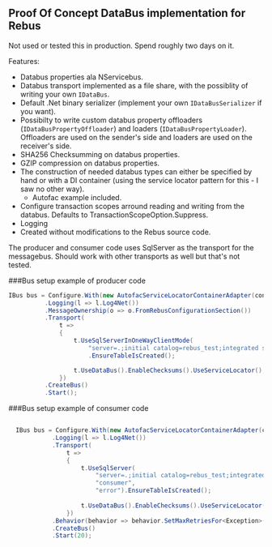 ## Proof Of Concept DataBus implementation for Rebus

Not used or tested this in production. Spend roughly two days on it.

Features:

- Databus properties ala NServicebus.
- Databus transport implemented as a file share, with the possiblity of writing your own `IDataBus`.
- Default .Net binary serializer (implement your own `IDataBusSerializer` if you want).
- Possibilty to write custom databus property offloaders (`IDataBusPropertyOffloader`) and loaders (`IDataBusPropertyLoader`). Offloaders are used on the sender's side and loaders are used on the receiver's side.
- SHA256 Checksumming on databus properties.
- GZIP compression on databus properties.
- The construction of needed databus types can either be specified by hand or with a DI container (using the service locator pattern for this - I saw no other way).
    -   Autofac example included.
- Configure transaction scopes arround reading and writing from the databus. Defaults to TransactionScopeOption.Suppress.
- Logging
- Created without modifications to the Rebus source code.

The producer and consumer code uses SqlServer as the transport for the messagebus. Should work with other transports as well but that's not tested.

###Bus setup example of producer code

```csharp
IBus bus = Configure.With(new AutofacServiceLocatorContainerAdapter(container))
          .Logging(l => l.Log4Net())
          .MessageOwnership(o => o.FromRebusConfigurationSection())
          .Transport(
              t =>
              {
                  t.UseSqlServerInOneWayClientMode(
                      "server=.;initial catalog=rebus_test;integrated security=true")
                      .EnsureTableIsCreated();

                  t.UseDataBus().EnableChecksums().UseServiceLocator();
              })
          .CreateBus()
          .Start();
```
###Bus setup example of consumer code
```csharp

  IBus bus = Configure.With(new AutofacServiceLocatorContainerAdapter(container))
            .Logging(l => l.Log4Net())
            .Transport(
                t =>
                {
                    t.UseSqlServer(
                        "server=.;initial catalog=rebus_test;integrated security=true",
                        "consumer",
                        "error").EnsureTableIsCreated();
  
                    t.UseDataBus().EnableChecksums().UseServiceLocator();
                })                                
            .Behavior(behavior => behavior.SetMaxRetriesFor<Exception>(0))
            .CreateBus()
            .Start(20);
```
